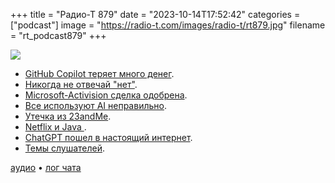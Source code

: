 +++
title = "Радио-Т 879"
date = "2023-10-14T17:52:42"
categories = ["podcast"]
image = "https://radio-t.com/images/radio-t/rt879.jpg"
filename = "rt_podcast879"
+++

![](https://radio-t.com/images/radio-t/rt879.jpg)

- [GitHub Copilot теряет много денег](https://www.thurrott.com/cloud/290661/report-github-copilot-loses-an-average-of-20-per-user-per-month).
- [Никогда не отвечай "нет"](https://longform.asmartbear.com/say-yes/).
- [Microsoft-Activision сделка одобрена](https://www.theverge.com/2023/10/13/23796552/microsoft-activision-blizzard-cma-approval-uk).
- [Все используют AI неправильно](https://botharetrue.substack.com/p/every-app-that-adds-ai-looks-like).
- [Утечка из 23andMe](https://www.bleepingcomputer.com/news/security/genetics-firm-23andme-says-user-data-stolen-in-credential-stuffing-attack/).
- [Netflix и Java ](https://www.infoq.com/news/2023/10/java-at-netflix-bakker/).
- [ChatGPT пошел в настоящий интернет](https://www.theverge.com/2023/9/27/23892781/openai-chatgpt-live-web-results-browse-with-bing).
- [Темы слушателей](https://radio-t.com/p/2023/10/11/prep-879/).

[аудио](https://cdn.radio-t.com/rt_podcast879.mp3) • [лог чата](https://chat.radio-t.com/logs/radio-t-879.html)
<audio src="https://cdn.radio-t.com/rt_podcast879.mp3" preload="none"></audio>
